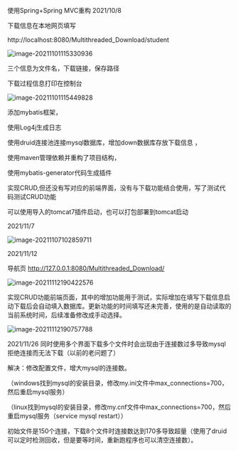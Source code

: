 使用Spring+Spring MVC重构   2021/10/8



下载信息在本地网页填写

http://localhost:8080/Multithreaded_Download/student

![image-20211101115330936](D:\mygit\wbgit2\下载信息填写.png)

三个信息为文件名，下载链接，保存路径



下载过程信息打印在控制台

![image-20211101115449828](D:\mygit\wbgit2\打印下载过程信息.png)





添加mybatis框架，

使用Log4j生成日志

使用druid连接池连接mysql数据库，增加down数据库存放下载信息  ，

使用maven管理依赖并重构了项目结构，

使用mybatis-generator代码生成插件

实现CRUD,但还没有写对应的前端界面，没有与下载功能结合使用，写了测试代码测试CRUD功能

可以使用导入的tomcat7插件启动，也可以打包部署到tomcat启动

 2021/11/7



![image-20211107102859711](D:\mygit\wbgit2\项目结构.png)



2021/11/12



导航页 http://127.0.0.1:8080/Multithreaded_Download/

![image-20211112190422576](D:\mygit\wbgit2\导航页.png)

实现CRUD功能前端页面，其中的增加功能用于测试，实际增加在填写下载信息启动下载后会自动填入数据库。更新功能的时间填写还未完善，使用的是自动读取的当前系统时间，后续准备修改成手动选择。

![image-20211112190757788](D:\mygit\wbgit2\CRUD前端界面.png)



2021/11/26 同时使用多个界面下载多个文件时会出现由于连接数过多导致mysql拒绝连接而无法下载（以前的老问题了）

解决：修改配置文件，增大mysql的连接数。

（windows找到mysql的安装目录，修改my.ini文件中max_connections=700，然后重启mysql服务）

（linux找到mysql的安装目录，修改my.cnf文件中max_connections=700，然后重启mysql服务（service mysql restart））

初始文件是150个连接，下载8个文件时连接数达到170多导致超量（使用了druid可以定时检测回收，但是要等时间，重新跑程序也可以清空连接数）。
